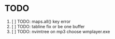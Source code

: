 # TODO

1. [ ] TODO: maps.all() key error
2. [ ] TODO: tabline fix or be one buffer
3. [ ] TODO: nvimtree <middlemouse> on mp3 choose wmplayer.exe
